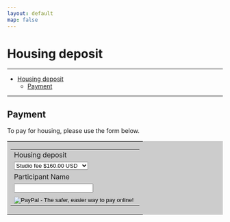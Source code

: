 ```yaml
---
layout: default
map: false
---
```


# Housing deposit
----

- [Housing deposit](#housing-deposit)
  - [Payment](#payment)


----

## Payment

To pay for housing, please use the form below.

<table bgcolor="#cccccc" cellpadding="5" border="0"><tbody><tr><td>
<form action="https://www.paypal.com/cgi-bin/webscr" method="post" target="_top">
<input type="hidden" name="cmd" value="_s-xclick">
<input type="hidden" name="hosted_button_id" value="Y4HW9TL8AZS5N">
<table>
<tr><td><input type="hidden" name="on0" value="Housing deposit">Housing 
deposit</td></tr><tr><td><select name="os0">
	<option value="Studio fee">Studio fee $160.00 USD</option>
	<option value="Corner fee">Corner fee $197.00 USD</option>
	<option value="Kitchen fee">Kitchen fee $230.00 USD</option>
</select> </td></tr>
<tr><td><input type="hidden" name="on1" value="Participant Name">Participant 
Name</td></tr><tr><td><input type="text" name="os1" maxlength="200"></td></tr>
<tr><td>
<input type="hidden" name="currency_code" value="USD">
<input type="image" src="https://www.paypalobjects.com/en_US/i/btn/btn_paynowCC_LG.gif" 
border="0" name="submit" alt="PayPal - The safer, easier way to pay online!">
<img alt="" border="0" src="https://www.paypalobjects.com/en_US/i/scr/pixel.gif" 
width="1" height="1">
</form>

</td></tr></tbody></table>
